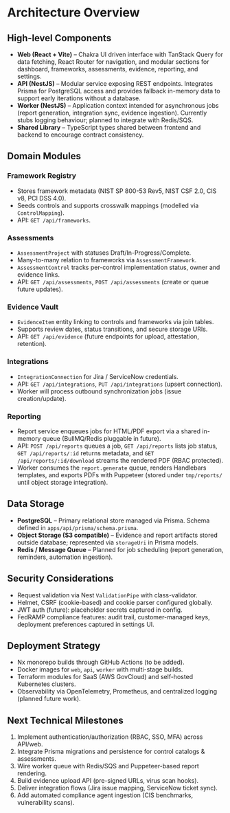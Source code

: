 # Architecture Overview

## High-level Components

- **Web (React + Vite)** – Chakra UI driven interface with TanStack Query for data fetching, React Router for navigation, and modular sections for dashboard, frameworks, assessments, evidence, reporting, and settings.
- **API (NestJS)** – Modular service exposing REST endpoints. Integrates Prisma for PostgreSQL access and provides fallback in-memory data to support early iterations without a database.
- **Worker (NestJS)** – Application context intended for asynchronous jobs (report generation, integration sync, evidence ingestion). Currently stubs logging behaviour; planned to integrate with Redis/SQS.
- **Shared Library** – TypeScript types shared between frontend and backend to encourage contract consistency.

## Domain Modules

### Framework Registry
- Stores framework metadata (NIST SP 800-53 Rev5, NIST CSF 2.0, CIS v8, PCI DSS 4.0).
- Seeds controls and supports crosswalk mappings (modelled via `ControlMapping`).
- API: `GET /api/frameworks`.

### Assessments
- `AssessmentProject` with statuses Draft/In-Progress/Complete.
- Many-to-many relation to frameworks via `AssessmentFramework`.
- `AssessmentControl` tracks per-control implementation status, owner and evidence links.
- API: `GET /api/assessments`, `POST /api/assessments` (create or queue future updates).

### Evidence Vault
- `EvidenceItem` entity linking to controls and frameworks via join tables.
- Supports review dates, status transitions, and secure storage URIs.
- API: `GET /api/evidence` (future endpoints for upload, attestation, retention).

### Integrations
- `IntegrationConnection` for Jira / ServiceNow credentials.
- API: `GET /api/integrations`, `PUT /api/integrations` (upsert connection).
- Worker will process outbound synchronization jobs (issue creation/update).

### Reporting
- Report service enqueues jobs for HTML/PDF export via a shared in-memory queue (BullMQ/Redis pluggable in future).
- API: `POST /api/reports` queues a job, `GET /api/reports` lists job status, `GET /api/reports/:id` returns metadata, and `GET /api/reports/:id/download` streams the rendered PDF (RBAC protected).
- Worker consumes the `report.generate` queue, renders Handlebars templates, and exports PDFs with Puppeteer (stored under `tmp/reports/` until object storage integration).

## Data Storage

- **PostgreSQL** – Primary relational store managed via Prisma. Schema defined in `apps/api/prisma/schema.prisma`.
- **Object Storage (S3 compatible)** – Evidence and report artifacts stored outside database; represented via `storageUri` in Prisma models.
- **Redis / Message Queue** – Planned for job scheduling (report generation, reminders, automation ingestion).

## Security Considerations

- Request validation via Nest `ValidationPipe` with class-validator.
- Helmet, CSRF (cookie-based) and cookie parser configured globally.
- JWT auth (future): placeholder secrets captured in config.
- FedRAMP compliance features: audit trail, customer-managed keys, deployment preferences captured in settings UI.

## Deployment Strategy

- Nx monorepo builds through GitHub Actions (to be added).
- Docker images for `web`, `api`, `worker` with multi-stage builds.
- Terraform modules for SaaS (AWS GovCloud) and self-hosted Kubernetes clusters.
- Observability via OpenTelemetry, Prometheus, and centralized logging (planned future work).

## Next Technical Milestones

1. Implement authentication/authorization (RBAC, SSO, MFA) across API/web.
2. Integrate Prisma migrations and persistence for control catalogs & assessments.
3. Wire worker queue with Redis/SQS and Puppeteer-based report rendering.
4. Build evidence upload API (pre-signed URLs, virus scan hooks).
5. Deliver integration flows (Jira issue mapping, ServiceNow ticket sync).
6. Add automated compliance agent ingestion (CIS benchmarks, vulnerability scans).
